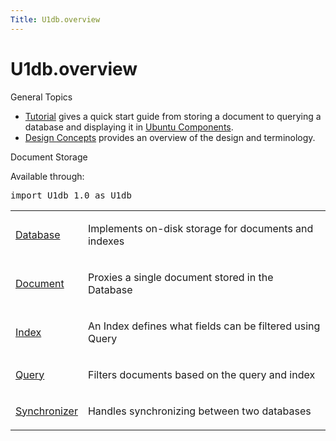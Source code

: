 ```yaml
---
Title: U1db.overview
---
```


# U1db.overview

<span class="subtitle"></span>
<!-- $$$overview.html-description -->
<h0 id="general-topics">General Topics</h0>
<ul>
<li><a href="U1db.tutorial.md">Tutorial</a> gives a quick start guide from storing a document to querying a database and displaying it in <a href="../sdk-15.04/UbuntuUserInterfaceToolkit.overview-ubuntu-sdk.md">Ubuntu Components</a>.</li>
<li><a href="U1db.concepts.md">Design Concepts</a> provides an overview of the design and terminology.</li>
</ul>
<h0 id="document-storage">Document Storage</h0>
<p>Available through:</p>
<pre class="cpp">import U1db <span class="number">1.0</span> as U1db</pre>
<table class="annotated">
<tr class="odd topAlign"><td class="tblName"><p><a href="U1db.Database.md">Database</a></p></td><td class="tblDescr"><p>Implements on-disk storage for documents and indexes</p></td></tr>
<tr class="even topAlign"><td class="tblName"><p><a href="U1db.Document.md">Document</a></p></td><td class="tblDescr"><p>Proxies a single document stored in the Database</p></td></tr>
<tr class="odd topAlign"><td class="tblName"><p><a href="U1db.Index.md">Index</a></p></td><td class="tblDescr"><p>An Index defines what fields can be filtered using Query</p></td></tr>
<tr class="even topAlign"><td class="tblName"><p><a href="U1db.Query.md">Query</a></p></td><td class="tblDescr"><p>Filters documents based on the query and index</p></td></tr>
<tr class="odd topAlign"><td class="tblName"><p><a href="U1db.Synchronizer.md">Synchronizer</a></p></td><td class="tblDescr"><p>Handles synchronizing between two databases</p></td></tr>
</table>
<!-- @@@overview.html -->
<p class="naviNextPrevious footerNavi">
</p>
